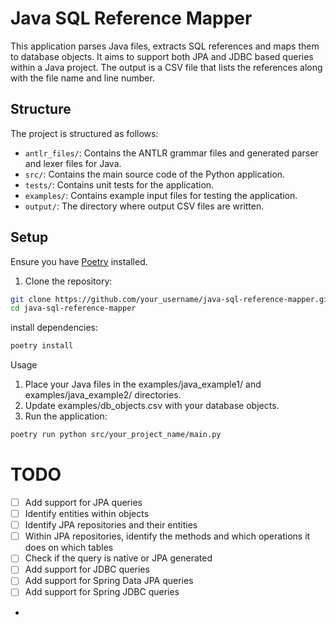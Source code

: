 # Java SQL Reference Mapper

This application parses Java files, extracts SQL references and maps them to database objects. It aims to support both JPA and JDBC based queries within a Java project. The output is a CSV file that lists the references along with the file name and line number.

## Structure

The project is structured as follows:

- `antlr_files/`: Contains the ANTLR grammar files and generated parser and lexer files for Java.
- `src/`: Contains the main source code of the Python application.
- `tests/`: Contains unit tests for the application.
- `examples/`: Contains example input files for testing the application.
- `output/`: The directory where output CSV files are written.

## Setup

Ensure you have [Poetry](https://python-poetry.org/docs/) installed.

1. Clone the repository:
```bash
git clone https://github.com/your_username/java-sql-reference-mapper.git
cd java-sql-reference-mapper
```

install dependencies:
```bash
poetry install
```

Usage
1. Place your Java files in the examples/java_example1/ and examples/java_example2/ directories.
2. Update examples/db_objects.csv with your database objects.
3. Run the application:
```bash
poetry run python src/your_project_name/main.py
```


# TODO
- [ ] Add support for JPA queries
- [ ] Identify entities within objects
- [ ] Identify JPA repositories and their entities
- [ ] Within JPA repositories, identify the methods and which operations it does on which tables
- [ ] Check if the query is native or JPA generated
- [ ] Add support for JDBC queries
- [ ] Add support for Spring Data JPA queries
- [ ] Add support for Spring JDBC queries
- 